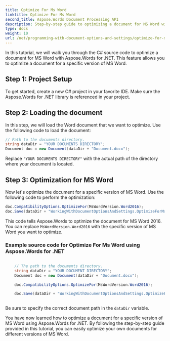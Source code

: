 ```yaml
---
title: Optimize For Ms Word
linktitle: Optimize For Ms Word
second_title: Aspose.Words Document Processing API
description: Step-by-step guide to optimizing a document for MS Word with Aspose.Words for .NET.
type: docs
weight: 10
url: /net/programming-with-document-options-and-settings/optimize-for-ms-word/
---
```


In this tutorial, we will walk you through the C# source code to optimize a document for MS Word with Aspose.Words for .NET. This feature allows you to optimize a document for a specific version of MS Word.

## Step 1: Project Setup

To get started, create a new C# project in your favorite IDE. Make sure the Aspose.Words for .NET library is referenced in your project.

## Step 2: Loading the document

In this step, we will load the Word document that we want to optimize. Use the following code to load the document:

```csharp
// Path to the documents directory.
string dataDir = "YOUR DOCUMENTS DIRECTORY";
Document doc = new Document(dataDir + "Document.docx");
```

Replace `"YOUR DOCUMENTS DIRECTORY"` with the actual path of the directory where your document is located.

## Step 3: Optimization for MS Word

Now let's optimize the document for a specific version of MS Word. Use the following code to perform the optimization:

```csharp
doc.CompatibilityOptions.OptimizeFor(MsWordVersion.Word2016);
doc.Save(dataDir + "WorkingWithDocumentOptionsAndSettings.OptimizeForMsWord.docx");
```

This code tells Aspose.Words to optimize the document for MS Word 2016. You can replace `MsWordVersion.Word2016` with the specific version of MS Word you want to optimize.

### Example source code for Optimize For Ms Word using Aspose.Words for .NET

```csharp

	// The path to the documents directory.
	string dataDir = "YOUR DOCUMENT DIRECTORY";
	Document doc = new Document(dataDir + "Document.docx");

	doc.CompatibilityOptions.OptimizeFor(MsWordVersion.Word2016);

	doc.Save(dataDir + "WorkingWithDocumentOptionsAndSettings.OptimizeForMsWord.docx");
   
```

Be sure to specify the correct document path in the `dataDir` variable.

You have now learned how to optimize a document for a specific version of MS Word using Aspose.Words for .NET. By following the step-by-step guide provided in this tutorial, you can easily optimize your own documents for different versions of MS Word.
